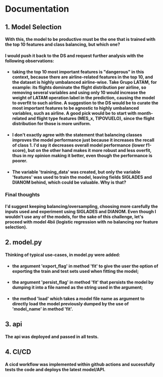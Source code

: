 # Documentation

## 1. Model Selection

#### **With this, the model to be productive must be the one that is trained with the top 10 features and class balancing, but which one?**
#### I would push it back to the DS and request further analysis with the following observations:
- #### taking the top 10 most important features is "dangerous" in this context, because there are airline-related features in the top 10, and the dataset is highly umbalanced airline-wise. Take Grupo LATAM, for example: its flights dominate the flight distribution per airline, so removing several variables and using only 10 would increase the weight of LATAM operation label in the prediction, causing the model to overfit to such airline. A suggestion to the DS would be to curate the most important features to be agnostic to highly umbalanced variables, such as airline. A good pick would be to start with month-related and flight type features (MES_x, TIPOVUELO), since the flight distribution for those is more uniform.
- #### I don't exactly agree with the statement that balancing classes improves the model performance just because it increases the recall of class 1. I'd say it decreases overall model performance (lower f1-score), but on the other hand makes it more robust and less overfit, thus in my opinion making it better, even though the performance is poorer. 

- #### The variable 'training_data' was created, but only the variable 'features' was used to train the model, leaving fields SIGLADES and DIANOM behind, which could be valuable. Why is that?

### Final thoughts
#### I'd suggest keeping balancing/oversampling, choosing more carefully the inputs used and experiment using SIGLADES and DIANOM. Even though I wouldn't use any of the models, for the sake of this challenge, let's proceed with model 4bii (logistic regression with no balancing nor feature selection).

## 2. model.py

#### Thinking of typical use-cases, in model.py were added:
- #### the argument 'export_flag' in method 'fit' to give the user the option of exporting the train and test sets used when fitting the model;
- #### the argument 'persist_flag' in method 'fit' that persists the model by dumping it into a file named as the string used in the argument;
- #### the method 'load' which takes a model file name as argument to directly load the model previously dumped by the use of 'model_name' in method 'fit'. 

## 3. api
#### The api was deployed and passed in all tests.

## 4. CI/CD
#### A cicd workflow was implemented within github actions and sucessfully tests the code and deploys the latest model/API.

